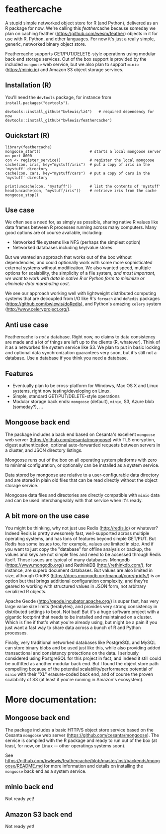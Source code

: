# feathercache

A stupid simple networked object store for R (and Python), delivered as an R
package for now. We're calling this *feather*cache because someday we plan on
caching feather (https://github.com/wesm/feather) objects in it for use with R,
Python, and other languages. For now it's just a really simple, generic,
networked binary object store.

Feathercache supports GET/PUT/DELETE-style operations using modular back end
storage services.  Out of the box support is provided by the included
`mongoose` web service, but we also plan to support `minio` (https://minio.io)
and Amazon S3 object storage services.


## Installation (R)

You'll need the `devtools` package, for instance from `install.packages("devtools")`.

```{r}
devtools::install_github("bwlewis/lz4")   # required dependency for now
devtools::install_github("bwlewis/feathercache")
```

## Quickstart (R)

```{r}
library(feathercache)
mongoose_start()                      # starts a local mongoose server on port 8000
con <- register_service()             # register the local mongoose
cache(con, iris, key="mystuff/iris")  # put a copy of iris in the 'mystuff' directory
cache(con, cars, key="mystuff/cars")  # put a copy of cars in the 'mystuff' directory

print(uncache(con, "mystuff"))        # list the contents of 'mystuff'
head(uncache(con, "mystuff/iris"))    # retrieve iris from the cache
mongoose_stop()
```

## Use case

We often see a need for, as simply as possible, sharing native R values like
data frames between R processes running across many computers. Many good
options are of course available, including:

* Networked file systems like NFS (perhaps the simplest option)
* Networked databases including key/value stores

But we wanted an approach that works out of the box without dependencies, and
could optionally work with some more sophisticated external systems without
modification. We also wanted speed, multiple options for scalability,
the simplicity of a file system, 
_and most important, we want to work with data
in native R or Python form to minimize or eliminate data marshaling cost._

We see our approach working well with lightweight distributed computing systems
that are decoupled from I/O like R's `foreach` and `doRedis` packages
(https://github.com/bwlewis/doRedis), and Python's amazing `celery` system
(http://www.celeryproject.org/).

## Anti use case

Feathercache is *not* a database. Right now, no claims to data consistency are
made and a lot of things are left up to the clients (R, whatever). Think of it
as a networked file system service like S3. We plan to put in basic locking and
optional data synchronization guarantees very soon, but it's still not a
database. Use a database if you think you need a database.

## Features

* Eventually plan to be cross-platform for Windows, Mac OS X and Linux systems, right now testing/developing on Linux.
* Simple, standard GET/PUT/DELETE-style operations
* Modular storage back ends: `mongoose` (default), `minio`, S3, Azure blob (someday?), ...


## Mongoose back end

The package includes a back end based on Cesanta's excellent `mongoose` web
server (https://github.com/cesanta/mongoose) with TLS encryption, digest
authentication, optional auto-forwarded requests between servers in a cluster,
and JSON directory listings.

Mongoose runs out of the box on all operating system platforms with zero to
minimal configuration, or optionally can be installed as a system service.

Data stored by mongoose are relative to a user-configurable data directory and
are stored in plain old files that can be read directly without the object
storage service.

Mongoose data files and directories are directly compatible with `minio` data
and can be used interchangeably with that service when it's ready.


## A bit more on the use case

You might be thinking, why not just use Redis (http://redis.io) or whatever?
Indeed Redis is pretty awesomely fast, well-supported across multiple operating
systems, and has tons of features beyond simple GET/PUT. But Redis has some
issues too, for example, values are limited in size. And if you want to just
copy the "database" for offline analysis or backup, the values and keys are not
simple files and need to be accessed through Redis itself. Those issues are
typical of many databases. Mongodb (https://www.mongodb.org/) and RethinkDB
(http://rethinkdb.com/), for instance, are superb document databases.  But
values are also limited in size, although GridFS (https://docs.mongodb.org/manual/core/gridfs/)
is an option but that brings additional configuration complexity,
and they're geared to working with structured
values in JSON form, not arbitrary serialized R objects.

Apache Geode (http://geode.incubator.apache.org/) is super fast, has very
large value size limits (terabytes), and provides very strong consistency
in distributed settings to boot. Not bad! But it's a huge software project
with a gigantic footprint that needs to be installed and maintained on a
cluster. Which is fine if that's what you're already using, but might be
a pain if you just want a fast way to share data across a bunch of R and
Python processes.

Finally, very traditional networked databases like PostgreSQL and MySQL can
store binary blobs and be used just like this, while also providing added
transactional and consistency protections on the data. I seriously considered
using PostgreSQL for this project in fact, and indeed it still could be
outfitted as another modular back end. But I found the object store path
compelling because of the potential scalability/performance potential of
`minio` with their "XL" erasure-coded back end, and of course the proven
scalability of S3 (at least if you're running in Amazon's ecosystem).

# More documentation:

## Mongoose back end

The package includes a basic HTTP/S object store service based on the
Cesanta `mongoose` web server (https://github.com/cesanta/mongoose). The
service is compiled with the R package and ready to run out of the box
(at least, for now, on Linux -- other operatings systems soon).

See https://github.com/bwlewis/feathercache/blob/master/inst/backends/mongoose/README.md
for more information and details on installing the `mongoose` back end as a system
service.

## minio back end
Not ready yet!

## Amazon S3 back end
Not ready yet!
